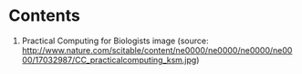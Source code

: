 Contents
========
1. Practical Computing for Biologists image (source: 
http://www.nature.com/scitable/content/ne0000/ne0000/ne0000/ne0000/17032987/CC_practicalcomputing_ksm.jpg)
